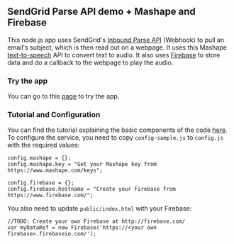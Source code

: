 ## SendGrid Parse API demo + Mashape and Firebase

This node.js app uses SendGrid's [Inbound Parse API](http://sendgrid.com/docs/API_Reference/Webhooks/parse.html) (Webhook) to pull an email's subject, which is then read out on a webpage.  It uses this Mashape [text-to-speech](https://www.mashape.com/montanaflynn/text-to-speech#!documentation) API to convert text to audio.  It also uses [Firebase](http://firebase.com) to store data and do a callback to the webpage to play the audio.

### Try the app

You can go to this [page](http://afternoon-brook-5754.herokuapp.com/) to try the app.

### Tutorial and Configuration

You can find the tutorial explaining the basic components of the code [here](http://jsfiddle.net/ismaelc/XWrYr/embedded/result/).
To configure the service, you need to copy `config-sample.js` to `config.js` with the required values:

    config.mashape = {};
    config.mashape.key = "Get your Mashape key from https://www.mashape.com/keys";

    config.firebase = {};
    config.firebase.hostname = "Create your Firebase from https://www.firebase.com/";

You also need to update `public/index.html` with your Firebase:

    //TODO: Create your own Firebase at http://firebase.com/
    var myDataRef = new Firebase('https://<your own firebase>.firebaseio.com/');

